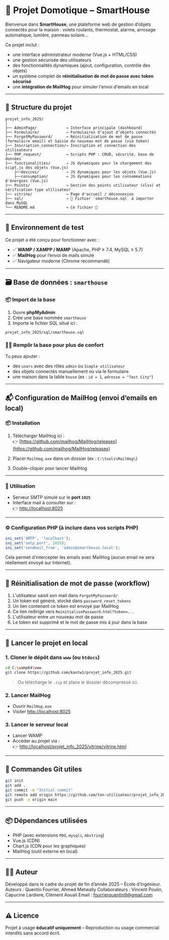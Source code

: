
# 📡 Projet Domotique – SmartHouse

Bienvenue dans **SmartHouse**, une plateforme web de gestion d’objets connectés pour la maison : volets roulants, thermostat, alarme, arrosage automatique, lumière, panneau solaire...

Ce projet inclut :
- une interface administrateur moderne (Vue.js + HTML/CSS)
- une gestion sécurisée des utilisateurs
- des fonctionnalités dynamiques (ajout, configuration, contrôle des objets)
- un système complet de **réinitialisation de mot de passe avec token sécurisé**
- une **intégration de MailHog** pour simuler l'envoi d'emails en local

---

## 📁 Structure du projet

```
projet_info_2025/
│
├── AdminPage/             → Interface principale (dashboard)
├── Formulaire/            → Formulaires d’ajout d’objets connectés
├── ForgotMyPassword/      → Réinitialisation de mot de passe (formulaire email) et Saisie du nouveau mot de passe (via token)
├── Inscription_connection/→ Inscription et connection des utilisateurs
├── PHP_request/           → Scripts PHP : CRUD, sécurité, base de données
├── functionalities/       → JS dynamiques pour le chargement des scipt.js des objets (Vue.js)
    ├──devices/            → JS dynamiques pour les objets (Vue.js)
    ├──consumption/        → JS dynamiques pour les consommations d'énergies (Vue.js)
├── Points/                → Gestion des points utilisateur (xlsx) et vérification type utilisateur
├── vitrine/               → Page d'accueil / déconnexion
├── sql/                   → 📄 Fichier `smarthouse.sql` à importer dans MySQL
└── README.md              → Ce fichier 📖
```

---

## 🧪 Environnement de test

Ce projet a été conçu pour fonctionner avec :

- ✅ **WAMP / XAMPP / MAMP** (Apache, PHP ≥ 7.4, MySQL ≥ 5.7)
- ✅ **MailHog** pour l’envoi de mails simulé
- ✅ Navigateur moderne (Chrome recommandé)

---

## 🗃️ Base de données : `smarthouse`

### 📦 Import de la base

1. Ouvre **phpMyAdmin**
2. Crée une base nommée `smarthouse`
3. Importe le fichier SQL situé ici :

```
projet_info_2025/sql/smarthouse.sql
```

### 🧑‍💻 Remplir la base pour plus de confort

Tu peux ajouter :

- des `users` avec des rôles `admin` ou `Simple utilisateur`
- des objets connectés manuellement ou via le formulaire
- une maison dans la table `house` (ex : `id = 1`, `adresse = "Test City"`)

---

## 📬 Configuration de MailHog (envoi d’emails en local)

### 📦 Installation

1. Télécharger MailHog ici :  
   👉 [https://github.com/mailhog/MailHog/releases](https://github.com/mailhog/MailHog/releases)

2. Placer `MailHog.exe` dans un dossier (ex : `C:\tools\MailHog\`)

3. Double-cliquer pour lancer MailHog

---

### 🚀 Utilisation

- Serveur SMTP simulé sur le **port `1025`**
- Interface mail à consulter sur :  
  👉 [http://localhost:8025](http://localhost:8025)

---

### ⚙️ Configuration PHP (à inclure dans vos scripts PHP)

```php
ini_set('SMTP', 'localhost');
ini_set('smtp_port', 1025);
ini_set('sendmail_from', 'admin@smarthouse.local');
```

Cela permet d’intercepter les emails avec MailHog (aucun email ne sera réellement envoyé sur Internet).

---

## 🔐 Réinitialisation de mot de passe (workflow)

1. L'utilisateur saisit son mail dans `ForgotMyPassword/`
2. Un token est généré, stocké dans `password_reset_tokens`
3. Un lien contenant ce token est envoyé par MailHog
4. Ce lien redirige vers `ReinitialisePassword.html?token=...`
5. L'utilisateur entre un nouveau mot de passe
6. Le token est supprimé et le mot de passe mis à jour dans la base

---

## 🚀 Lancer le projet en local

### 1. Cloner le dépôt dans `www` (ou `htdocs`)

```bash
cd C:\wamp64\www
git clone https://github.com/kantw1/projet_info_2025.git
```

> Ou télécharge le `.zip` et place le dossier décompressé ici.

### 2. Lancer MailHog

- Ouvrir `MailHog.exe`
- Visiter [http://localhost:8025](http://localhost:8025)

### 3. Lancer le serveur local

- Lancer WAMP
- Accéder au projet via :  
  👉 [http://localhost/projet_info_2025/vitrine/vitrine.html](http://localhost/...)

---

## 📌 Commandes Git utiles

```bash
git init
git add .
git commit -m "Initial commit"
git remote add origin https://github.com/ton-utilisateur/projet_info_2025.git
git push -u origin main
```

---

## 📦 Dépendances utilisées

- PHP (avec extensions `PDO`, `mysqli`, `mbstring`)
- Vue.js (CDN)
- Chart.js (CDN pour les graphiques)
- MailHog (outil externe en local)

---

## 👨‍🏫 Auteur

Développé dans le cadre du projet de fin d’année 2025 – École d’ingénieur.  
Auteurs : Quentin Fourrier, Ahmed Metwally
Collaborateurs : Vincent Poulin, Capucine Lardiere, Clément Aouali 
Email : fourrierquentin9@gmail.com

---

## ⚠️ Licence

Projet à usage **éducatif uniquement** – Reproduction ou usage commercial interdits sans accord écrit.
